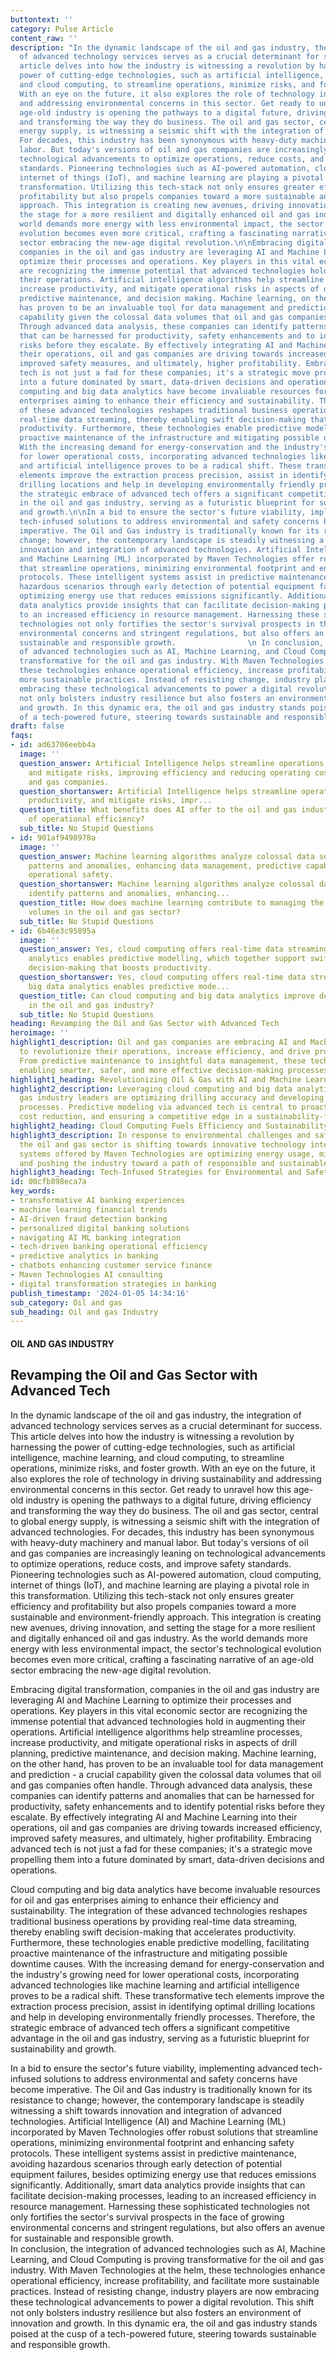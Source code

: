 ```yaml
---
buttontext: ''
category: Pulse Article
content_raw: ''
description: "In the dynamic landscape of the oil and gas industry, the integration
  of advanced technology services serves as a crucial determinant for success. This
  article delves into how the industry is witnessing a revolution by harnessing the
  power of cutting-edge technologies, such as artificial intelligence, machine learning,
  and cloud computing, to streamline operations, minimize risks, and foster growth.
  With an eye on the future, it also explores the role of technology in driving sustainability
  and addressing environmental concerns in this sector. Get ready to unravel how this
  age-old industry is opening the pathways to a digital future, driving efficiency
  and transforming the way they do business. The oil and gas sector, central to global
  energy supply, is witnessing a seismic shift with the integration of advanced technologies.
  For decades, this industry has been synonymous with heavy-duty machinery and manual
  labor. But today's versions of oil and gas companies are increasingly leaning on
  technological advancements to optimize operations, reduce costs, and improve safety
  standards. Pioneering technologies such as AI-powered automation, cloud computing,
  internet of things (IoT), and machine learning are playing a pivotal role in this
  transformation. Utilizing this tech-stack not only ensures greater efficiency and
  profitability but also propels companies toward a more sustainable and environment-friendly
  approach. This integration is creating new avenues, driving innovation, and setting
  the stage for a more resilient and digitally enhanced oil and gas industry. As the
  world demands more energy with less environmental impact, the sector's technological
  evolution becomes even more critical, crafting a fascinating narrative of an age-old
  sector embracing the new-age digital revolution.\n\nEmbracing digital transformation,
  companies in the oil and gas industry are leveraging AI and Machine Learning to
  optimize their processes and operations. Key players in this vital economic sector
  are recognizing the immense potential that advanced technologies hold in augmenting
  their operations. Artificial intelligence algorithms help streamline processes,
  increase productivity, and mitigate operational risks in aspects of drill planning,
  predictive maintenance, and decision making. Machine learning, on the other hand,
  has proven to be an invaluable tool for data management and prediction - a crucial
  capability given the colossal data volumes that oil and gas companies often handle.
  Through advanced data analysis, these companies can identify patterns and anomalies
  that can be harnessed for productivity, safety enhancements and to identify potential
  risks before they escalate. By effectively integrating AI and Machine Learning into
  their operations, oil and gas companies are driving towards increased efficiency,
  improved safety measures, and ultimately, higher profitability. Embracing advanced
  tech is not just a fad for these companies; it's a strategic move propelling them
  into a future dominated by smart, data-driven decisions and operations.\n\nCloud
  computing and big data analytics have become invaluable resources for oil and gas
  enterprises aiming to enhance their efficiency and sustainability. The integration
  of these advanced technologies reshapes traditional business operations by providing
  real-time data streaming, thereby enabling swift decision-making that accelerates
  productivity. Furthermore, these technologies enable predictive modelling, facilitating
  proactive maintenance of the infrastructure and mitigating possible downtime causes.
  With the increasing demand for energy-conservation and the industry's growing need
  for lower operational costs, incorporating advanced technologies like machine learning
  and artificial intelligence proves to be a radical shift. These transformative tech
  elements improve the extraction process precision, assist in identifying optimal
  drilling locations and help in developing environmentally friendly processes. Therefore,
  the strategic embrace of advanced tech offers a significant competitive advantage
  in the oil and gas industry, serving as a futuristic blueprint for sustainability
  and growth.\n\nIn a bid to ensure the sector's future viability, implementing advanced
  tech-infused solutions to address environmental and safety concerns have become
  imperative. The Oil and Gas industry is traditionally known for its resistance to
  change; however, the contemporary landscape is steadily witnessing a shift towards
  innovation and integration of advanced technologies. Artificial Intelligence (AI)
  and Machine Learning (ML) incorporated by Maven Technologies offer robust solutions
  that streamline operations, minimizing environmental footprint and enhancing safety
  protocols. These intelligent systems assist in predictive maintenance, avoiding
  hazardous scenarios through early detection of potential equipment failures, besides
  optimizing energy use that reduces emissions significantly. Additionally, smart
  data analytics provide insights that can facilitate decision-making processes, leading
  to an increased efficiency in resource management. Harnessing these sophisticated
  technologies not only fortifies the sector's survival prospects in the face of growing
  environmental concerns and stringent regulations, but also offers an avenue for
  sustainable and responsible growth.                \n In conclusion, the integration
  of advanced technologies such as AI, Machine Learning, and Cloud Computing is proving
  transformative for the oil and gas industry. With Maven Technologies at the helm,
  these technologies enhance operational efficiency, increase profitability, and facilitate
  more sustainable practices. Instead of resisting change, industry players are now
  embracing these technological advancements to power a digital revolution. This shift
  not only bolsters industry resilience but also fosters an environment of innovation
  and growth. In this dynamic era, the oil and gas industry stands poised at the cusp
  of a tech-powered future, steering towards sustainable and responsible growth."
draft: false
faqs:
- id: ad63706eebb4a
  image: ''
  question_answer: Artificial Intelligence helps streamline operations, increase productivity,
    and mitigate risks, improving efficiency and reducing operating costs for oil
    and gas companies.
  question_shortanswer: Artificial Intelligence helps streamline operations, increase
    productivity, and mitigate risks, impr...
  question_title: What benefits does AI offer to the oil and gas industry in terms
    of operational efficiency?
  sub_title: No Stupid Questions
- id: 901af9498978a
  image: ''
  question_answer: Machine learning algorithms analyze colossal data sets to identify
    patterns and anomalies, enhancing data management, predictive capabilities, and
    operational safety.
  question_shortanswer: Machine learning algorithms analyze colossal data sets to
    identify patterns and anomalies, enhancing...
  question_title: How does machine learning contribute to managing the large data
    volumes in the oil and gas sector?
  sub_title: No Stupid Questions
- id: 6b46e3c95895a
  image: ''
  question_answer: Yes, cloud computing offers real-time data streaming, and big data
    analytics enables predictive modelling, which together support swift and informed
    decision-making that boosts productivity.
  question_shortanswer: Yes, cloud computing offers real-time data streaming, and
    big data analytics enables predictive mode...
  question_title: Can cloud computing and big data analytics improve decision-making
    in the oil and gas industry?
  sub_title: No Stupid Questions
heading: Revamping the Oil and Gas Sector with Advanced Tech
heroimage: ''
highlight1_description: Oil and gas companies are embracing AI and Machine Learning
  to revolutionize their operations, increase efficiency, and drive profitability.
  From predictive maintenance to insightful data management, these technologies are
  enabling smarter, safer, and more effective decision-making processes.
highlight1_heading: Revolutionizing Oil & Gas with AI and Machine Learning
highlight2_description: Leveraging cloud computing and big data analytics, oil and
  gas industry leaders are optimizing drilling accuracy and developing eco-friendly
  processes. Predictive modeling via advanced tech is central to proactive maintenance,
  cost reduction, and ensuring a competitive edge in a sustainability-focused market.
highlight2_heading: Cloud Computing Fuels Efficiency and Sustainability
highlight3_description: In response to environmental challenges and safety concerns,
  the oil and gas sector is shifting towards innovative technology integration. AI-enhanced
  systems offered by Maven Technologies are optimizing energy usage, mitigating risks,
  and pushing the industry toward a path of responsible and sustainable growth.
highlight3_heading: Tech-Infused Strategies for Environmental and Safety Enhancement
id: 00cfb898eca7a
key_words:
- transformative AI banking experiences
- machine learning financial trends
- AI-driven fraud detection banking
- personalized digital banking solutions
- navigating AI ML banking integration
- tech-driven banking operational efficiency
- predictive analytics in banking
- chatbots enhancing customer service finance
- Maven Technologies AI consulting
- digital transformation strategies in banking
publish_timestamp: '2024-01-05 14:34:16'
sub_category: Oil and gas
sub_heading: Oil and gas Industry
---
```


#### OIL AND GAS INDUSTRY
## Revamping the Oil and Gas Sector with Advanced Tech
In the dynamic landscape of the oil and gas industry, the integration of advanced technology services serves as a crucial determinant for success. This article delves into how the industry is witnessing a revolution by harnessing the power of cutting-edge technologies, such as artificial intelligence, machine learning, and cloud computing, to streamline operations, minimize risks, and foster growth. With an eye on the future, it also explores the role of technology in driving sustainability and addressing environmental concerns in this sector. Get ready to unravel how this age-old industry is opening the pathways to a digital future, driving efficiency and transforming the way they do business. The oil and gas sector, central to global energy supply, is witnessing a seismic shift with the integration of advanced technologies. For decades, this industry has been synonymous with heavy-duty machinery and manual labor. But today's versions of oil and gas companies are increasingly leaning on technological advancements to optimize operations, reduce costs, and improve safety standards. Pioneering technologies such as AI-powered automation, cloud computing, internet of things (IoT), and machine learning are playing a pivotal role in this transformation. Utilizing this tech-stack not only ensures greater efficiency and profitability but also propels companies toward a more sustainable and environment-friendly approach. This integration is creating new avenues, driving innovation, and setting the stage for a more resilient and digitally enhanced oil and gas industry. As the world demands more energy with less environmental impact, the sector's technological evolution becomes even more critical, crafting a fascinating narrative of an age-old sector embracing the new-age digital revolution.

Embracing digital transformation, companies in the oil and gas industry are leveraging AI and Machine Learning to optimize their processes and operations. Key players in this vital economic sector are recognizing the immense potential that advanced technologies hold in augmenting their operations. Artificial intelligence algorithms help streamline processes, increase productivity, and mitigate operational risks in aspects of drill planning, predictive maintenance, and decision making. Machine learning, on the other hand, has proven to be an invaluable tool for data management and prediction - a crucial capability given the colossal data volumes that oil and gas companies often handle. Through advanced data analysis, these companies can identify patterns and anomalies that can be harnessed for productivity, safety enhancements and to identify potential risks before they escalate. By effectively integrating AI and Machine Learning into their operations, oil and gas companies are driving towards increased efficiency, improved safety measures, and ultimately, higher profitability. Embracing advanced tech is not just a fad for these companies; it's a strategic move propelling them into a future dominated by smart, data-driven decisions and operations.

Cloud computing and big data analytics have become invaluable resources for oil and gas enterprises aiming to enhance their efficiency and sustainability. The integration of these advanced technologies reshapes traditional business operations by providing real-time data streaming, thereby enabling swift decision-making that accelerates productivity. Furthermore, these technologies enable predictive modelling, facilitating proactive maintenance of the infrastructure and mitigating possible downtime causes. With the increasing demand for energy-conservation and the industry's growing need for lower operational costs, incorporating advanced technologies like machine learning and artificial intelligence proves to be a radical shift. These transformative tech elements improve the extraction process precision, assist in identifying optimal drilling locations and help in developing environmentally friendly processes. Therefore, the strategic embrace of advanced tech offers a significant competitive advantage in the oil and gas industry, serving as a futuristic blueprint for sustainability and growth.

In a bid to ensure the sector's future viability, implementing advanced tech-infused solutions to address environmental and safety concerns have become imperative. The Oil and Gas industry is traditionally known for its resistance to change; however, the contemporary landscape is steadily witnessing a shift towards innovation and integration of advanced technologies. Artificial Intelligence (AI) and Machine Learning (ML) incorporated by Maven Technologies offer robust solutions that streamline operations, minimizing environmental footprint and enhancing safety protocols. These intelligent systems assist in predictive maintenance, avoiding hazardous scenarios through early detection of potential equipment failures, besides optimizing energy use that reduces emissions significantly. Additionally, smart data analytics provide insights that can facilitate decision-making processes, leading to an increased efficiency in resource management. Harnessing these sophisticated technologies not only fortifies the sector's survival prospects in the face of growing environmental concerns and stringent regulations, but also offers an avenue for sustainable and responsible growth.                
 In conclusion, the integration of advanced technologies such as AI, Machine Learning, and Cloud Computing is proving transformative for the oil and gas industry. With Maven Technologies at the helm, these technologies enhance operational efficiency, increase profitability, and facilitate more sustainable practices. Instead of resisting change, industry players are now embracing these technological advancements to power a digital revolution. This shift not only bolsters industry resilience but also fosters an environment of innovation and growth. In this dynamic era, the oil and gas industry stands poised at the cusp of a tech-powered future, steering towards sustainable and responsible growth.